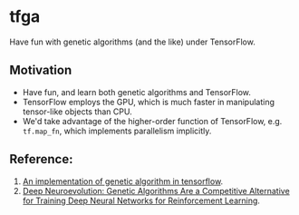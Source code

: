 # tfga
Have fun with genetic algorithms (and the like) under TensorFlow.

## Motivation

* Have fun, and learn both genetic algorithms and TensorFlow.
* TensorFlow employs the GPU, which is much faster in manipulating tensor-like objects than CPU.
* We'd take advantage of the higher-order function of TensorFlow, e.g. `tf.map_fn`, which implements parallelism implicitly.


## Reference:
1. [An implementation of genetic algorithm in tensorflow](https://github.com/nfmcclure/tensorflow_cookbook/blob/master/11_More_with_TensorFlow/02_Working_with_a_Genetic_Algorithm/02_genetic_algorithm.py).
2. [Deep Neuroevolution: Genetic Algorithms Are a Competitive Alternative for Training Deep Neural Networks for Reinforcement Learning](https://arxiv.org/abs/1712.06567).
